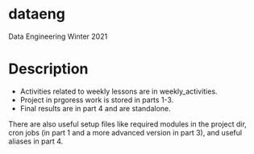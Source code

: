 # dataeng
Data Engineering Winter 2021

# Description

* Activities related to weekly lessons are in weekly_activities.
* Project in prgoress work is stored in parts 1-3. 
* Final results are in part 4 and are standalone.

There are also useful setup files like required modules in the project dir, cron jobs (in part 1 and a more advanced version in part 3), and useful aliases in part 4. 
